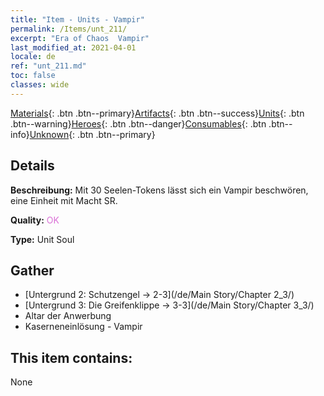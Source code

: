 ```yaml
---
title: "Item - Units - Vampir"
permalink: /Items/unt_211/
excerpt: "Era of Chaos  Vampir"
last_modified_at: 2021-04-01
locale: de
ref: "unt_211.md"
toc: false
classes: wide
---
```

 [Materials](/de/Items/){: .btn .btn--primary}[Artifacts](/de/Items/Artifacts/){: .btn .btn--success}[Units](/de/Items/Units/){: .btn .btn--warning}[Heroes](/de/Items/Heroes/){: .btn .btn--danger}[Consumables](/de/Items/Consumables/){: .btn .btn--info}[Unknown](/de/Items/Unknown/){: .btn .btn--primary}

## Details
 **Beschreibung:** Mit 30 Seelen-Tokens lässt sich ein Vampir beschwören, eine Einheit mit Macht SR.

 **Quality:** <span style="color: #DA70D6">OK</span>

 **Type:** Unit Soul

## Gather

*    [Untergrund 2: Schutzengel -> 2-3](/de/Main Story/Chapter 2_3/) 
*    [Untergrund 3: Die Greifenklippe -> 3-3](/de/Main Story/Chapter 3_3/) 
*    Altar der Anwerbung 
*    Kaserneneinlösung - Vampir 

## This item contains:

  None

